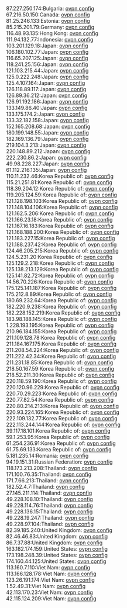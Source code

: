 87.227.250.174:Bulgaria: [ovpn config](vpn/87_227_250_174.ovpn)  
67.216.50.150:Canada: [ovpn config](vpn/67_216_50_150.ovpn)  
81.25.246.133:Estonia: [ovpn config](vpn/81_25_246_133.ovpn)  
85.215.201.79:Germany: [ovpn config](vpn/85_215_201_79.ovpn)  
116.48.93.135:Hong Kong: [ovpn config](vpn/116_48_93_135.ovpn)  
111.94.132.77:Indonesia: [ovpn config](vpn/111_94_132_77.ovpn)  
103.201.129.18:Japan: [ovpn config](vpn/103_201_129_18.ovpn)  
106.180.102.77:Japan: [ovpn config](vpn/106_180_102_77.ovpn)  
116.65.207.125:Japan: [ovpn config](vpn/116_65_207_125.ovpn)  
118.241.25.156:Japan: [ovpn config](vpn/118_241_25_156.ovpn)  
121.103.215.44:Japan: [ovpn config](vpn/121_103_215_44.ovpn)  
125.0.222.248:Japan: [ovpn config](vpn/125_0_222_248.ovpn)  
125.4.107.164:Japan: [ovpn config](vpn/125_4_107_164.ovpn)  
126.118.89.117:Japan: [ovpn config](vpn/126_118_89_117.ovpn)  
126.89.36.212:Japan: [ovpn config](vpn/126_89_36_212.ovpn)  
126.91.192.186:Japan: [ovpn config](vpn/126_91_192_186.ovpn)  
133.149.86.40:Japan: [ovpn config](vpn/133_149_86_40.ovpn)  
133.175.174.2:Japan: [ovpn config](vpn/133_175_174_2.ovpn)  
133.32.182.158:Japan: [ovpn config](vpn/133_32_182_158.ovpn)  
152.165.208.68:Japan: [ovpn config](vpn/152_165_208_68.ovpn)  
180.199.148.55:Japan: [ovpn config](vpn/180_199_148_55.ovpn)  
182.169.136.79:Japan: [ovpn config](vpn/182_169_136_79.ovpn)  
219.104.3.213:Japan: [ovpn config](vpn/219_104_3_213.ovpn)  
220.148.89.212:Japan: [ovpn config](vpn/220_148_89_212.ovpn)  
222.230.86.2:Japan: [ovpn config](vpn/222_230_86_2.ovpn)  
49.98.228.227:Japan: [ovpn config](vpn/49_98_228_227.ovpn)  
61.112.216.135:Japan: [ovpn config](vpn/61_112_216_135.ovpn)  
110.11.232.46:Korea Republic of: [ovpn config](vpn/110_11_232_46.ovpn)  
115.21.251.81:Korea Republic of: [ovpn config](vpn/115_21_251_81.ovpn)  
118.39.204.12:Korea Republic of: [ovpn config](vpn/118_39_204_12.ovpn)  
119.205.124.59:Korea Republic of: [ovpn config](vpn/119_205_124_59.ovpn)  
121.128.198.103:Korea Republic of: [ovpn config](vpn/121_128_198_103.ovpn)  
121.148.104.106:Korea Republic of: [ovpn config](vpn/121_148_104_106.ovpn)  
121.162.5.206:Korea Republic of: [ovpn config](vpn/121_162_5_206.ovpn)  
121.166.23.18:Korea Republic of: [ovpn config](vpn/121_166_23_18.ovpn)  
121.167.16.183:Korea Republic of: [ovpn config](vpn/121_167_16_183.ovpn)  
121.168.188.200:Korea Republic of: [ovpn config](vpn/121_168_188_200.ovpn)  
121.183.227.15:Korea Republic of: [ovpn config](vpn/121_183_227_15.ovpn)  
121.188.237.42:Korea Republic of: [ovpn config](vpn/121_188_237_42.ovpn)  
124.46.205.215:Korea Republic of: [ovpn config](vpn/124_46_205_215.ovpn)  
124.5.231.20:Korea Republic of: [ovpn config](vpn/124_5_231_20.ovpn)  
125.129.2.218:Korea Republic of: [ovpn config](vpn/125_129_2_218.ovpn)  
125.138.213.129:Korea Republic of: [ovpn config](vpn/125_138_213_129.ovpn)  
125.141.82.72:Korea Republic of: [ovpn config](vpn/125_141_82_72.ovpn)  
14.56.70.226:Korea Republic of: [ovpn config](vpn/14_56_70_226.ovpn)  
175.125.141.187:Korea Republic of: [ovpn config](vpn/175_125_141_187.ovpn)  
175.212.8.89:Korea Republic of: [ovpn config](vpn/175_212_8_89.ovpn)  
180.69.232.64:Korea Republic of: [ovpn config](vpn/180_69_232_64.ovpn)  
182.220.9.238:Korea Republic of: [ovpn config](vpn/182_220_9_238.ovpn)  
182.228.152.219:Korea Republic of: [ovpn config](vpn/182_228_152_219.ovpn)  
183.98.188.145:Korea Republic of: [ovpn config](vpn/183_98_188_145.ovpn)  
1.228.193.195:Korea Republic of: [ovpn config](vpn/1_228_193_195.ovpn)  
210.96.184.155:Korea Republic of: [ovpn config](vpn/210_96_184_155.ovpn)  
211.109.128.78:Korea Republic of: [ovpn config](vpn/211_109_128_78.ovpn)  
211.184.167.175:Korea Republic of: [ovpn config](vpn/211_184_167_175.ovpn)  
211.208.54.224:Korea Republic of: [ovpn config](vpn/211_208_54_224.ovpn)  
211.222.42.34:Korea Republic of: [ovpn config](vpn/211_222_42_34.ovpn)  
211.231.18.85:Korea Republic of: [ovpn config](vpn/211_231_18_85.ovpn)  
218.50.167.59:Korea Republic of: [ovpn config](vpn/218_50_167_59.ovpn)  
218.52.211.30:Korea Republic of: [ovpn config](vpn/218_52_211_30.ovpn)  
220.118.59.190:Korea Republic of: [ovpn config](vpn/220_118_59_190.ovpn)  
220.120.96.229:Korea Republic of: [ovpn config](vpn/220_120_96_229.ovpn)  
220.70.29.223:Korea Republic of: [ovpn config](vpn/220_70_29_223.ovpn)  
220.77.82.54:Korea Republic of: [ovpn config](vpn/220_77_82_54.ovpn)  
220.80.214.213:Korea Republic of: [ovpn config](vpn/220_80_214_213.ovpn)  
220.93.224.165:Korea Republic of: [ovpn config](vpn/220_93_224_165.ovpn)  
222.109.132.77:Korea Republic of: [ovpn config](vpn/222_109_132_77.ovpn)  
222.113.244.144:Korea Republic of: [ovpn config](vpn/222_113_244_144.ovpn)  
39.117.18.101:Korea Republic of: [ovpn config](vpn/39_117_18_101.ovpn)  
59.1.253.95:Korea Republic of: [ovpn config](vpn/59_1_253_95.ovpn)  
61.254.236.91:Korea Republic of: [ovpn config](vpn/61_254_236_91.ovpn)  
61.75.69.133:Korea Republic of: [ovpn config](vpn/61_75_69_133.ovpn)  
5.181.235.14:Romania: [ovpn config](vpn/5_181_235_14.ovpn)  
94.19.151.31:Russian Federation: [ovpn config](vpn/94_19_151_31.ovpn)  
118.173.213.208:Thailand: [ovpn config](vpn/118_173_213_208.ovpn)  
171.100.76.35:Thailand: [ovpn config](vpn/171_100_76_35.ovpn)  
171.7.66.213:Thailand: [ovpn config](vpn/171_7_66_213.ovpn)  
182.52.4.7:Thailand: [ovpn config](vpn/182_52_4_7.ovpn)  
27.145.211.114:Thailand: [ovpn config](vpn/27_145_211_114.ovpn)  
49.228.108.10:Thailand: [ovpn config](vpn/49_228_108_10.ovpn)  
49.228.114.76:Thailand: [ovpn config](vpn/49_228_114_76.ovpn)  
49.228.136.15:Thailand: [ovpn config](vpn/49_228_136_15.ovpn)  
49.228.19.247:Thailand: [ovpn config](vpn/49_228_19_247.ovpn)  
49.228.97.104:Thailand: [ovpn config](vpn/49_228_97_104.ovpn)  
82.39.185.240:United Kingdom: [ovpn config](vpn/82_39_185_240.ovpn)  
82.46.46.83:United Kingdom: [ovpn config](vpn/82_46_46_83.ovpn)  
86.7.37.88:United Kingdom: [ovpn config](vpn/86_7_37_88.ovpn)  
163.182.174.159:United States: [ovpn config](vpn/163_182_174_159.ovpn)  
173.198.248.39:United States: [ovpn config](vpn/173_198_248_39.ovpn)  
174.160.44.125:United States: [ovpn config](vpn/174_160_44_125.ovpn)  
113.160.7.110:Viet Nam: [ovpn config](vpn/113_160_7_110.ovpn)  
113.166.128.178:Viet Nam: [ovpn config](vpn/113_166_128_178.ovpn)  
123.26.191.174:Viet Nam: [ovpn config](vpn/123_26_191_174.ovpn)  
1.52.49.31:Viet Nam: [ovpn config](vpn/1_52_49_31.ovpn)  
42.113.170.23:Viet Nam: [ovpn config](vpn/42_113_170_23.ovpn)  
42.115.124.209:Viet Nam: [ovpn config](vpn/42_115_124_209.ovpn)  
